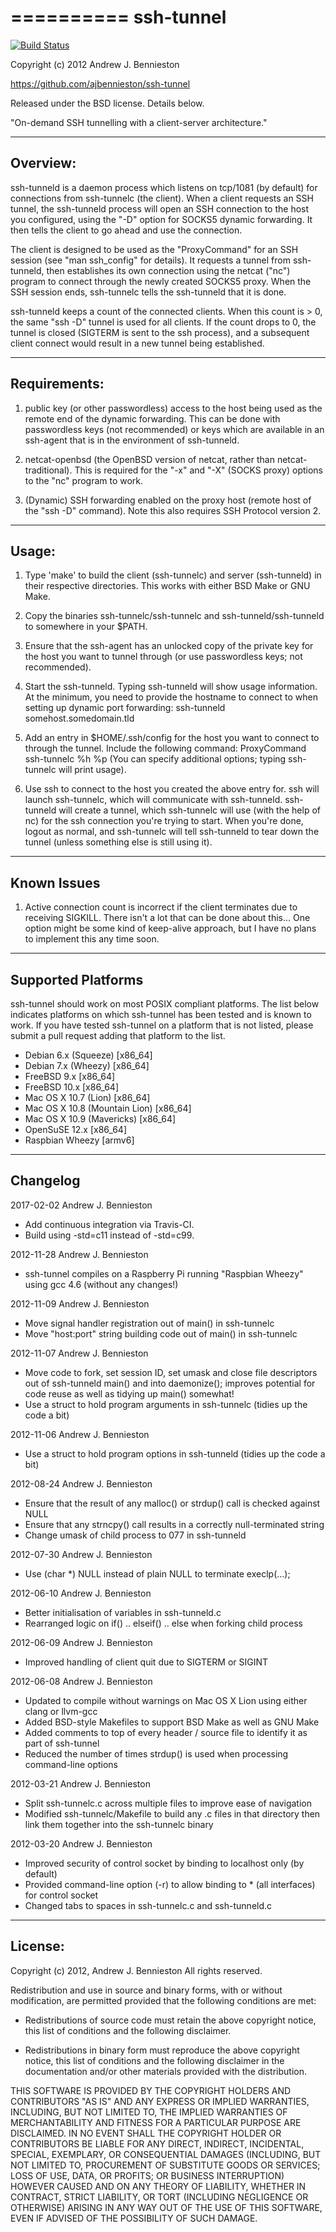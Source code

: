 ==========
ssh-tunnel
==========

[![Build Status](https://travis-ci.org/ajbennieston/ssh-tunnel.svg?branch=master)](https://travis-ci.org/ajbennieston/ssh-tunnel)

Copyright (c) 2012 Andrew J. Bennieston

https://github.com/ajbennieston/ssh-tunnel

Released under the BSD license. Details below.

"On-demand SSH tunnelling with a client-server architecture."

---------
Overview:
---------
ssh-tunneld is a daemon process which listens on tcp/1081 (by default)
for connections from ssh-tunnelc (the client). When a client requests
an SSH tunnel, the ssh-tunneld process will open an SSH connection to
the host you configured, using the "-D" option for SOCKS5 dynamic
forwarding. It then tells the client to go ahead and use the connection.

The client is designed to be used as the "ProxyCommand" for an SSH session
(see "man ssh_config" for details). It requests a tunnel from ssh-tunneld,
then establishes its own connection using the netcat ("nc") program to
connect through the newly created SOCKS5 proxy. When the SSH session ends,
ssh-tunnelc tells the ssh-tunneld that it is done.

ssh-tunneld keeps a count of the connected clients. When this count is > 0,
the same "ssh -D" tunnel is used for all clients. If the count drops to 0,
the tunnel is closed (SIGTERM is sent to the ssh process), and a
subsequent client connect would result in a new tunnel being established.

-------------
Requirements:
-------------
 1. public key (or other passwordless) access to the host being used as the
    remote end of the dynamic forwarding. This can be done with passwordless
    keys (not recommended) or keys which are available in an ssh-agent that
    is in the environment of ssh-tunneld.

 2. netcat-openbsd (the OpenBSD version of netcat, rather than
    netcat-traditional). This is required for the "-x" and "-X"
    (SOCKS proxy) options to the "nc" program to work.

 3. (Dynamic) SSH forwarding enabled on the proxy host (remote host of the
    "ssh -D" command). Note this also requires SSH Protocol version 2.

------
Usage:
------
 1. Type 'make' to build the client (ssh-tunnelc) and server (ssh-tunneld) in
    their respective directories. This works with either BSD Make or GNU Make.
 
 2. Copy the binaries ssh-tunnelc/ssh-tunnelc and ssh-tunneld/ssh-tunneld to
    somewhere in your $PATH.

 3. Ensure that the ssh-agent has an unlocked copy of the private key for the
    host you want to tunnel through (or use passwordless keys; not recommended).

 4. Start the ssh-tunneld. Typing ssh-tunneld will show usage information.
    At the minimum, you need to provide the hostname to connect to when
    setting up dynamic port forwarding:
    ssh-tunneld somehost.somedomain.tld
 
 5. Add an entry in $HOME/.ssh/config for the host you want to connect to
    through the tunnel. Include the following command:
    ProxyCommand ssh-tunnelc %h %p
    (You can specify additional options; typing ssh-tunnelc will print usage).

 6. Use ssh to connect to the host you created the above entry for. ssh will
    launch ssh-tunnelc, which will communicate with ssh-tunneld. ssh-tunneld
    will create a tunnel, which ssh-tunnelc will use (with the help of nc)
    for the ssh connection you're trying to start. When you're done, logout
    as normal, and ssh-tunnelc will tell ssh-tunneld to tear down the tunnel
    (unless something else is still using it).

------------
Known Issues
------------

1. Active connection count is incorrect if the client terminates due to 
   receiving SIGKILL. There isn't a lot that can be done about this...
   One option might be some kind of keep-alive approach, but I have no
   plans to implement this any time soon.

-------------------
Supported Platforms
-------------------
ssh-tunnel should work on most POSIX compliant platforms. The list below
indicates platforms on which ssh-tunnel has been tested and is known to work.
If you have tested ssh-tunnel on a platform that is not listed, please submit
a pull request adding that platform to the list.

* Debian 6.x (Squeeze) [x86_64]
* Debian 7.x (Wheezy) [x86_64]
* FreeBSD 9.x [x86_64]
* FreeBSD 10.x [x86_64]
* Mac OS X 10.7 (Lion) [x86_64]
* Mac OS X 10.8 (Mountain Lion) [x86_64]
* Mac OS X 10.9 (Mavericks) [x86_64]
* OpenSuSE 12.x [x86_64]
* Raspbian Wheezy [armv6]

---------
Changelog
---------
2017-02-02 Andrew J. Bennieston
 * Add continuous integration via Travis-CI.
 * Build using -std=c11 instead of -std=c99.
    
2012-11-28 Andrew J. Bennieston
 * ssh-tunnel compiles on a Raspberry Pi running "Raspbian Wheezy"
   using gcc 4.6 (without any changes!)

2012-11-09 Andrew J. Bennieston
 * Move signal handler registration out of main() in ssh-tunnelc
 * Move "host:port" string building code out of main() in ssh-tunnelc

2012-11-07 Andrew J. Bennieston
 * Move code to fork, set session ID, set umask and close file descriptors
   out of ssh-tunneld main() and into daemonize(); improves potential for
   code reuse as well as tidying up main() somewhat!
 * Use a struct to hold program arguments in ssh-tunnelc (tidies up the
   code a bit)

2012-11-06 Andrew J. Bennieston
 * Use a struct to hold program options in ssh-tunneld (tidies up the
   code a bit)

2012-08-24 Andrew J. Bennieston
 * Ensure that the result of any malloc() or strdup() call is checked
   against NULL
 * Ensure that any strncpy() call results in a correctly null-terminated
   string
 * Change umask of child process to 077 in ssh-tunneld

2012-07-30 Andrew J. Bennieston
 * Use (char *) NULL instead of plain NULL to terminate execlp(...);

2012-06-10 Andrew J. Bennieston
 * Better initialisation of variables in ssh-tunneld.c
 * Rearranged logic on if() .. elseif() .. else when
   forking child process

2012-06-09 Andrew J. Bennieston
 * Improved handling of client quit due to SIGTERM or SIGINT

2012-06-08 Andrew J. Bennieston
 * Updated to compile without warnings on Mac OS X Lion using either
   clang or llvm-gcc
 * Added BSD-style Makefiles to support BSD Make as well as GNU Make
 * Added comments to top of every header / source file to identify
   it as part of ssh-tunnel
 * Reduced the number of times strdup() is used when processing
   command-line options

2012-03-21 Andrew J. Bennieston
 * Split ssh-tunnelc.c across multiple files to improve ease of
   navigation
 * Modified ssh-tunnelc/Makefile to build any .c files in that
   directory then link them together into the ssh-tunnelc binary

2012-03-20 Andrew J. Bennieston
 * Improved security of control socket by binding to localhost only
   (by default)
 * Provided command-line option (-r) to allow binding to * (all
   interfaces) for control socket
 * Changed tabs to spaces in ssh-tunnelc.c and ssh-tunneld.c
 
---------
License:
--------
Copyright (c) 2012, Andrew J. Bennieston
All rights reserved.

Redistribution and use in source and binary forms, with or without 
modification, are permitted provided that the following conditions
are met:

 * Redistributions of source code must retain the above copyright
   notice, this list of conditions and the following disclaimer.

 * Redistributions in binary form must reproduce the above copyright
   notice, this list of conditions and the following disclaimer in
   the documentation and/or other materials provided with the
   distribution.

THIS SOFTWARE IS PROVIDED BY THE COPYRIGHT HOLDERS AND CONTRIBUTORS
"AS IS" AND ANY EXPRESS OR IMPLIED WARRANTIES, INCLUDING, BUT NOT
LIMITED TO, THE IMPLIED WARRANTIES OF MERCHANTABILITY AND FITNESS FOR
A PARTICULAR PURPOSE ARE DISCLAIMED. IN NO EVENT SHALL THE COPYRIGHT
HOLDER OR CONTRIBUTORS BE LIABLE FOR ANY DIRECT, INDIRECT, INCIDENTAL,
SPECIAL, EXEMPLARY, OR CONSEQUENTIAL DAMAGES (INCLUDING, BUT NOT LIMITED
TO, PROCUREMENT OF SUBSTITUTE GOODS OR SERVICES; LOSS OF USE, DATA, OR
PROFITS; OR BUSINESS INTERRUPTION) HOWEVER CAUSED AND ON ANY THEORY OF
LIABILITY, WHETHER IN CONTRACT, STRICT LIABILITY, OR TORT (INCLUDING
NEGLIGENCE OR OTHERWISE) ARISING IN ANY WAY OUT OF THE USE OF THIS
SOFTWARE, EVEN IF ADVISED OF THE POSSIBILITY OF SUCH DAMAGE.
